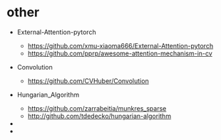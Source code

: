 # other
- External-Attention-pytorch

  - https://github.com/xmu-xiaoma666/External-Attention-pytorch
  - https://github.com/pprp/awesome-attention-mechanism-in-cv

- Convolution

  - https://github.com/CVHuber/Convolution

- Hungarian_Algorithm

  - https://github.com/zarrabeitia/munkres_sparse
  - http://github.com/tdedecko/hungarian-algorithm

- 

- 

  

  

  

